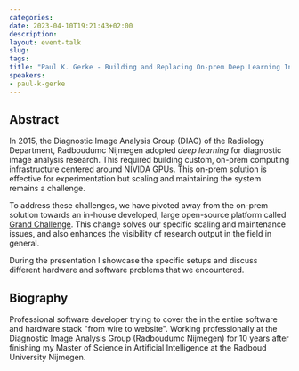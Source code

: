 ```yaml
---
categories:
date: 2023-04-10T19:21:43+02:00
description:
layout: event-talk
slug:
tags:
title: "Paul K. Gerke - Building and Replacing On-prem Deep Learning Infrastructure for Medical Image Analysis"
speakers:
- paul-k-gerke
---
```


## Abstract

In 2015, the Diagnostic Image Analysis Group (DIAG) of the Radiology Department, Radboudumc Nijmegen adopted _deep learning_ for diagnostic image analysis research. This required building custom, on-prem computing infrastructure centered around NIVIDA GPUs. This on-prem solution is effective for experimentation but scaling and maintaining the system remains a challenge.

To address these challenges, we have pivoted away from the on-prem solution towards an in-house developed, large open-source platform called [Grand Challenge](https://grand-challenge.org/). This change solves our specific scaling and maintenance issues, and also enhances the visibility of research output in the field in general.

During the presentation I showcase the specific setups and discuss different hardware and software problems that we encountered.

## Biography

Professional software developer trying to cover the in the entire software and hardware stack "from wire to website". Working professionally at the Diagnostic Image Analysis Group (Radboudumc Nijmegen) for 10 years after finishing my Master of Science in Artificial Intelligence at the Radboud University Nijmegen.
